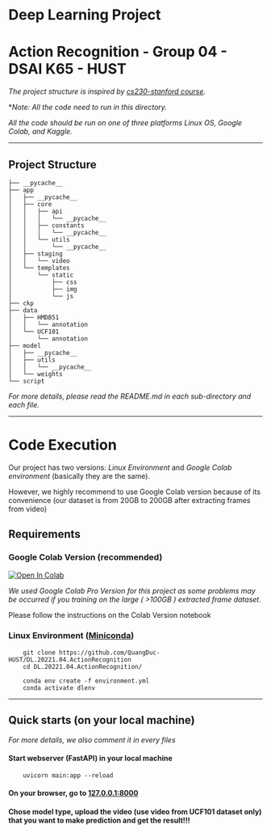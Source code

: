 # Deep Learning Project
# Action Recognition - Group 04 - DSAI K65 - HUST 
*The project structure is inspired by [cs230-stanford course](https://github.com/cs230-stanford/cs230-code-examples).*

**Note: All the code need to run in this directory.* 

*All the code should be run on one of three platforms Linux OS, Google Colab, and Kaggle.*

---
## Project Structure 

```
├── __pycache__
├── app
│   ├── __pycache__
│   ├── core
│   │   ├── api
│   │   │   └── __pycache__
│   │   ├── constants
│   │   │   └── __pycache__
│   │   └── utils
│   │       └── __pycache__
│   ├── staging
│   │   └── video
│   └── templates
│       └── static
│           ├── css
│           ├── img
│           └── js
├── ckp
├── data
│   ├── HMDB51
│   │   └── annotation
│   └── UCF101
│       └── annotation
├── model
│   ├── __pycache__
│   ├── utils
│   │   └── __pycache__
│   └── weights
└── script
```
*For more details, please read the README.md in each sub-directory and each file.*

---
# Code Execution   
Our project has two versions: *Linux Environment* and *Google Colab environment* (basically they are the same). 

However, we highly recommend to use Google Colab version because of its convenience (our dataset is from 20GB to 200GB after extracting frames from video)

## Requirements
### Google Colab Version (recommended)

[![Open In Colab](https://colab.research.google.com/assets/colab-badge.svg)](https://drive.google.com/drive/folders/1_L19tnAa6udACh7cNzx7mI6-KUYZReG_?usp=sharing)

*We used Google Colab Pro Version for this project as some problems may be occurred if you training on the large ( >100GB ) extracted frame dataset.*

Please follow the instructions on the Colab Version notebook
### Linux Environment ([Miniconda](https://docs.conda.io/en/latest/miniconda.html))
```
    git clone https://github.com/QuangDuc-HUST/DL.20221.04.ActionRecognition
    cd DL.20221.04.ActionRecognition/

    conda env create -f environment.yml
    conda activate dlenv
```
---


## Quick starts (on your local machine)
*For more details, we also comment it in every files*


#### Start webserver (FastAPI) in your local machine
```
    uvicorn main:app --reload
```

#### On your browser, go to <a href="http://127.0.0.1:8000" class="external-link" target="_blank">127.0.0.1:8000</a>

#### Chose model type, upload the video (use video from UCF101 dataset only) that you want to make prediction and get the result!!!



